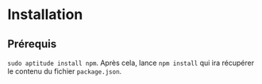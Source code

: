 # Installation

## Prérequis

`sudo aptitude install npm`.
Après cela, lance `npm install` qui ira récupérer le contenu du fichier `package.json`.


